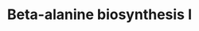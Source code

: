 ---
authors:
- Anwesha
- Eweitz
description: Developed by Gramene.org  Source:[http://plantreactome.gramene.org/ Plant
  Reactome].
last-edited: 2021-05-26
organisms:
- Oryza sativa
redirect_from:
- /index.php/Pathway:WP2984
- /instance/WP2984
schema-jsonld:
- '@context': https://schema.org/
  '@id': https://wikipathways.github.io/pathways/WP2984.html
  '@type': Dataset
  creator:
    '@type': Organization
    name: WikiPathways
  description: Developed by Gramene.org  Source:[http://plantreactome.gramene.org/
    Plant Reactome].
  keywords:
  - ''
  - b-Ala
  - 4-aminobutanal
  - 1,3-diaminopropane
  - (LOC_OS02G43220.1)
  - 1-(3-aminopropyl)-pyrrolinium
  - H2O
  - 1,5-diazabicyclononane
  - hydrogen donor
  - 1-pyrroline
  - NAD(P)+
  - polyamine oxidase
  - SPM
  - H2O2
  - NH3
  - 3-aminopropionaldehyde
  - NAD(P)H
  - SPN
  - hydrogen acceptor
  - O2
  license: CC0
  name: Beta-alanine biosynthesis I
seo: CreativeWork
title: Beta-alanine biosynthesis I
wpid: WP2984
---